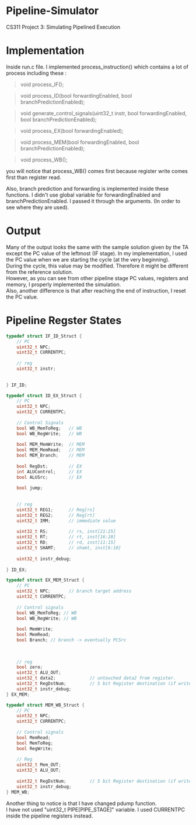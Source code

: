 # Pipeline-Simulator
CS311 Project 3: Simulating Pipelined Execution


# Implementation 
Inside run.c file.
I implemented process_instruction() which contains a lot of process including these :
>void process_IF();

>void process_ID(bool forwardingEnabled, bool branchPredictionEnabled);
 
>void generate_control_signals(uint32_t instr, bool forwardingEnabled, bool branchPredictionEnabled);

>void process_EX(bool forwardingEnabled);

>void process_MEM(bool forwardingEnabled, bool branchPredictionEnabled);

>void process_WB();

you will notice that process_WB() comes first because register write comes first than register read.

Also, branch prediction and forwarding is implemented inside these functions.
I didn't use global variable for forwardingEnabled and branchPredictionEnabled.
I passed it through the arguments. (In order to see where they are used).

# Output
Many of the output looks the same with the sample solution given by the TA  
except the PC value of the leftmost (IF stage).
In my implementation, I used the PC value when we are starting the cycle (at the very beginning).  
During the cycle, this value may be modified. Therefore it might be different from the reference solution.  
However, as you can see from other pipeline stage PC values, registers and memory, I properly implemented the simulation.  
Also, another difference is that after reaching the end of instruction, I reset the PC value. 

# Pipeline Regster States

``` C++
typedef struct IF_ID_Struct {
    // PC
    uint32_t NPC;
    uint32_t CURRENTPC;
    
    // reg
    uint32_t instr;
    
    
} IF_ID;

typedef struct ID_EX_Struct {
    // PC
    uint32_t NPC;
    uint32_t CURRENTPC;
    
    // Control Signals
    bool WB_MemToReg;   // WB
    bool WB_RegWrite;   // WB
    
    bool MEM_MemWrite;  // MEM
    bool MEM_MemRead;   // MEM
    bool MEM_Branch;    // MEM
    
    bool RegDst;        // EX
    int ALUControl;     // EX
    bool ALUSrc;        // EX
    
    bool jump;
    
    
    // reg
    uint32_t REG1;      // Reg[rs]
    uint32_t REG2;      // Reg[rt]
    uint32_t IMM; 		// immediate value
    
    uint32_t RS;		// rs, inst[21:25]
    uint32_t RT;		// rt, inst[16:20]
    uint32_t RD;		// rd, inst[11:15]
    uint32_t SHAMT;     // shamt, inst[6:10]
    
    uint32_t instr_debug;
    
} ID_EX;

typedef struct EX_MEM_Struct {
    // PC
    uint32_t NPC;       // branch target address
    uint32_t CURRENTPC;
    
    // Control signals
    bool WB_MemToReg; // WB
    bool WB_RegWrite; // WB
    
    bool MemWrite;
    bool MemRead;
    bool Branch; // branch -> eventually PCSrc
    
    
    
    // reg
    bool zero;
    uint32_t ALU_OUT;
    uint32_t data2;             // untouched data2 from register.
    uint32_t RegDstNum;         // 5 bit Register destination (if write)
    uint32_t instr_debug;
} EX_MEM;

typedef struct MEM_WB_Struct {
    // PC
    uint32_t NPC;
    uint32_t CURRENTPC;
    
    // Control signals
    bool MemRead;
    bool MemToReg;
    bool RegWrite;
    
    // Reg
    uint32_t Mem_OUT;
    uint32_t ALU_OUT;
    
    uint32_t RegDstNum;         // 5 bit Register destination (if write)
    uint32_t instr_debug;
} MEM_WB;
```

Another thing to notice is that I have changed pdump function.  
I have not used "uint32_t PIPE[PIPE_STAGE]" variable. I used CURRENTPC inside the pipeline registers instead.

